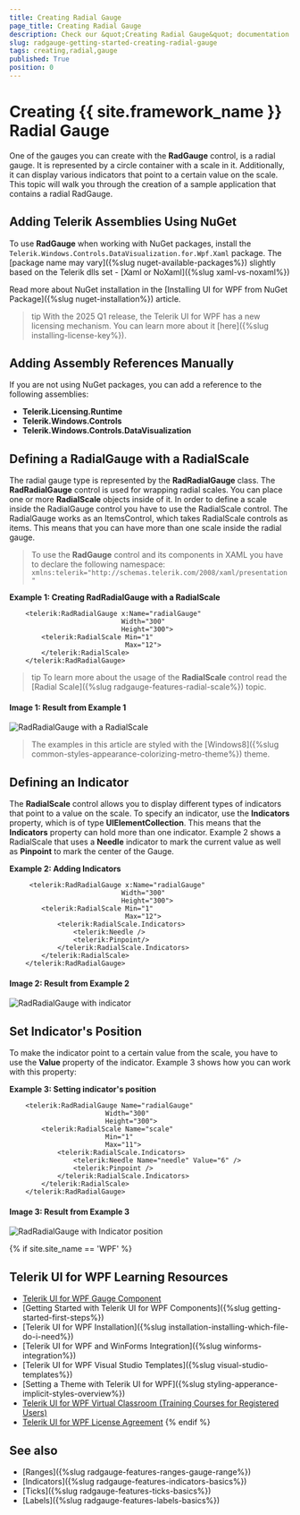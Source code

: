 ```yaml
---
title: Creating Radial Gauge
page_title: Creating Radial Gauge
description: Check our &quot;Creating Radial Gauge&quot; documentation article for the RadGauge {{ site.framework_name }} control.
slug: radgauge-getting-started-creating-radial-gauge
tags: creating,radial,gauge
published: True
position: 0
---
```


# Creating {{ site.framework_name }} Radial Gauge

One of the gauges you can create with the __RadGauge__ control, is a radial gauge. It is represented by a circle container with a scale in it. Additionally, it can display various indicators that point to a certain value on the scale. This topic will walk you through the creation of a sample application that contains a radial RadGauge.  

## Adding Telerik Assemblies Using NuGet

To use __RadGauge__ when working with NuGet packages, install the `Telerik.Windows.Controls.DataVisualization.for.Wpf.Xaml` package. The [package name may vary]({%slug nuget-available-packages%}) slightly based on the Telerik dlls set - [Xaml or NoXaml]({%slug xaml-vs-noxaml%})

Read more about NuGet installation in the [Installing UI for WPF from NuGet Package]({%slug nuget-installation%}) article.

>tip With the 2025 Q1 release, the Telerik UI for WPF has a new licensing mechanism. You can learn more about it [here]({%slug installing-license-key%}).

## Adding Assembly References Manually

If you are not using NuGet packages, you can add a reference to the following assemblies:

* __Telerik.Licensing.Runtime__
* __Telerik.Windows.Controls__
* __Telerik.Windows.Controls.DataVisualization__

## Defining a RadialGauge with a RadialScale

The radial gauge type is represented by the __RadRadialGauge__ class. The __RadRadialGauge__ control is used for wrapping radial scales. You can place one or more __RadialScale__ objects inside of it. In order to define a scale inside the RadialGauge control you have to use the RadialScale control. The RadialGauge works as an ItemsControl, which takes RadialScale controls as items. This means that you can have more than one scale inside the radial gauge. 

>To use the __RadGauge__ control and its components in XAML you have to declare the following namespace:
>`xmlns:telerik="http://schemas.telerik.com/2008/xaml/presentation"`	

__Example 1: Creating RadRadialGauge with a RadialScale__
```XAML
	<telerik:RadRadialGauge x:Name="radialGauge"
	                        Width="300"
	                        Height="300">
	    <telerik:RadialScale Min="1"
	                         Max="12">
	    </telerik:RadialScale>
	</telerik:RadRadialGauge>
```

>tip To learn more about the usage of the __RadialScale__ control read the [Radial Scale]({%slug radgauge-features-radial-scale%}) topic.  

#### __Image 1: Result from Example 1__

![RadRadialGauge with a RadialScale](images/RadGauge_GettingStarted_RadialGauge_02.png)

> The examples in this article are styled with the [Windows8]({%slug common-styles-appearance-colorizing-metro-theme%}) theme.

## Defining an Indicator

The __RadialScale__ control allows you to display different types of indicators that point to a value on the scale. To specify an indicator, use the __Indicators__ property, which is of type __UIElementCollection__. This means that the __Indicators__ property can hold more than one indicator. Example 2 shows a RadialScale that uses a __Needle__ indicator to mark the current value as well as __Pinpoint__ to mark the center of the Gauge.        

__Example 2: Adding Indicators__
```XAML
	 <telerik:RadRadialGauge x:Name="radialGauge"
	                        Width="300"
	                        Height="300">
	    <telerik:RadialScale Min="1"
	                         Max="12">
	        <telerik:RadialScale.Indicators>
	            <telerik:Needle />
	            <telerik:Pinpoint/>
	        </telerik:RadialScale.Indicators>
	    </telerik:RadialScale>
	</telerik:RadRadialGauge>
```

#### __Image 2: Result from Example 2__

![RadRadialGauge with indicator](images/RadGauge_GettingStarted_RadialGauge_03.png)

## Set Indicator's Position

To make the indicator point to a certain value from the scale, you have to use the __Value__ property of the indicator. Example 3 shows how you can work with this property:        

__Example 3: Setting indicator's position__
```XAML
	<telerik:RadRadialGauge Name="radialGauge"
	                    Width="300"
	                    Height="300">
	    <telerik:RadialScale Name="scale"
	                    Min="1"
	                    Max="11">
	        <telerik:RadialScale.Indicators>
	            <telerik:Needle Name="needle" Value="6" />
	            <telerik:Pinpoint />
	        </telerik:RadialScale.Indicators>
	    </telerik:RadialScale>
	</telerik:RadRadialGauge>
```

#### __Image 3: Result from Example 3__

![RadRadialGauge with Indicator position](images/RadGauge_GettingStarted_RadialGauge_04.png)

{% if site.site_name == 'WPF' %}
## Telerik UI for WPF Learning Resources

* [Telerik UI for WPF Gauge Component](https://www.telerik.com/products/wpf/gauge.aspx)
* [Getting Started with Telerik UI for WPF Components]({%slug getting-started-first-steps%})
* [Telerik UI for WPF Installation]({%slug installation-installing-which-file-do-i-need%})
* [Telerik UI for WPF and WinForms Integration]({%slug winforms-integration%})
* [Telerik UI for WPF Visual Studio Templates]({%slug visual-studio-templates%})
* [Setting a Theme with Telerik UI for WPF]({%slug styling-apperance-implicit-styles-overview%})
* [Telerik UI for WPF Virtual Classroom (Training Courses for Registered Users)](https://learn.telerik.com/learn/course/external/view/elearning/16/telerik-ui-for-wpf) 
* [Telerik UI for WPF License Agreement](https://www.telerik.com/purchase/license-agreement/wpf-dlw-s)
{% endif %}


## See also

* [Ranges]({%slug radgauge-features-ranges-gauge-range%})
* [Indicators]({%slug radgauge-features-indicators-basics%})
* [Ticks]({%slug radgauge-features-ticks-basics%})
* [Labels]({%slug radgauge-features-labels-basics%})